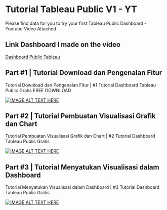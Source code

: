 # Tutorial Tableau Public V1 - YT
Please find data for you to try your first Tableau Public Dashboard - Youtube Video Attached

## Link Dashboard I made on the video 
[Dashboard Public Tableau](https://public.tableau.com/app/profile/gifento/viz/Highest-Grossing-Movies_2/Dashboard1?publish=yes)

## Part #1 | Tutorial Download dan Pengenalan Fitur
Tutorial Download dan Pengenalan Fitur | #1 Tutorial Dashboard Tableau Public Gratis FREE DOWNLOAD

[![IMAGE ALT TEXT HERE](https://img.youtube.com/vi/N9BNYKVP7kU/0.jpg)](https://www.youtube.com/watch?v=N9BNYKVP7kU)


## Part #2 | Tutorial Pembuatan Visualisasi Grafik dan Chart
Tutorial Pembuatan Visualisasi Grafik dan Chart | #2 Tutorial Dashboard Tableau Public Gratis

[![IMAGE ALT TEXT HERE](https://img.youtube.com/vi/wASTeIX27zs/0.jpg)](https://www.youtube.com/watch?v=wASTeIX27zs)


## Part #3 | Tutorial Menyatukan Visualisasi dalam Dashboard
Tutorial Menyatukan Visualisasi dalam Dashboard | #3 Tutorial Dashboard Tableau Public Gratis

[![IMAGE ALT TEXT HERE](https://img.youtube.com/vi/sYWRN_tZRSE/0.jpg)](https://www.youtube.com/watch?v=sYWRN_tZRSE)


